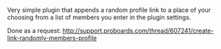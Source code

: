 Very simple plugin that appends a random profile link to a place of your choosing from a list of members you enter in the plugin settings.

Done as a request: http://support.proboards.com/thread/607241/create-link-randomly-members-profile